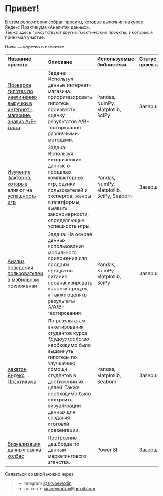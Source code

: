 # Привет!  

В этом репозитории собрал проекты, которые выполнил на курсе Яндекс Практикума &laquo;Аналитик данных&raquo;.    
Также здесь присутствуют другие практические проекты, в которых я принимал участие.  

Ниже &mdash; коротко о проектах.  

|Название проекта|Описание|Используемые библиотеки|Статус проекта|  
|:---|:---|:---|:---|  
|[Проверка гипотез по увеличению выручки в интернет-магазине, анализ A/B-теста](https://github.com/sirvoewodin/portfolio/tree/main/mobile_app_revenue_increasing)|Задача: Используя данные интернет-магазина приоритезировать гипотезы, произвести оценку результатов A/B-тестирования различными методами.|Pandas, NumPy, Matplotlib, SciPy|Завершен|  
|[Изучение факторов, которые влияют на успешность игр](https://github.com/sirvoewodin/portfolio/tree/main/games_success)|Задача: Используя исторические данные о продажах компьютерных игр, оценки пользователей и экспертов, жанры и платформы, выявить закономерности, определяющие успешность игры. |Pandas, NumPy, Matplotlib, SciPy, Seaborn|Завершен|  
|[Анализ поведения пользователей в мобильном приложении](https://github.com/sirvoewodin/portfolio/tree/main/mobile_app_users_behavior)|Задача: На основе данных использования мобильного приложения для продажи продуктов питания проанализировать воронку продаж, а также оценить результаты A/A/B-тестирования.|Pandas, NumPy, Matplotlib, SciPy|Завершен|   
|[Хакатон Яндекс Практикума](https://github.com/sirvoewodin/portfolio/tree/main/practicum-hackathon)|По результатам анкетирования студентов курса *Трудоустройство* необходимо было выдвинуть гипотезы по улучшению помощи студентов в достижении их целей. Также необходимо было построить визуализации данных для создания итоговой презентации.|Pandas, Matplotlib, Seaborn|Завершен|  
|[Визуализация данных рынка колбас](https://github.com/sirvoewodin/portfolio/tree/main/dashboard-sausage)|Построение дашборда по данным маркетингового агенства.|Power BI|Завершен|

Связаться со мной можно через:  
> - telegram [@sirvoewodin](http://t.me/sirvoewodin)  
> - по почте <sirvoewodinv@gmail.com>
